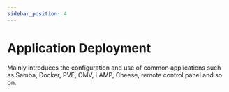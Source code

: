```yaml
---
sidebar_position: 4
---
```


# Application Deployment

Mainly introduces the configuration and use of common applications such as Samba, Docker, PVE, OMV, LAMP, Cheese, remote control panel and so on.

<!-- <DocCardList /> -->
